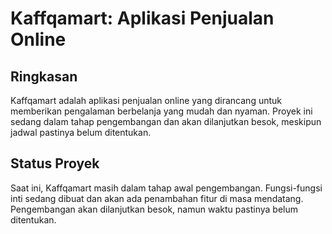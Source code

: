 # Kaffqamart: Aplikasi Penjualan Online
## Ringkasan
Kaffqamart adalah aplikasi penjualan online yang dirancang untuk memberikan pengalaman berbelanja yang mudah dan nyaman. Proyek ini sedang dalam tahap pengembangan dan akan dilanjutkan besok, meskipun jadwal pastinya belum ditentukan.

## Status Proyek
Saat ini, Kaffqamart masih dalam tahap awal pengembangan. Fungsi-fungsi inti sedang dibuat dan akan ada penambahan fitur di masa mendatang. Pengembangan akan dilanjutkan besok, namun waktu pastinya belum ditentukan.
